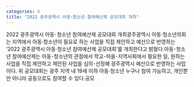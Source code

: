 ```yaml
---
categories: h
title: "2022 광주광역시 아동･청소년 참여예산제 공모대회 개최"
---
```

2022 광주광역시 아동･청소년 참여예산제 공모대회 개최광주광역시 아동·청소년의회는 지역에서 아동·청소년이 필요로 하는 사업을 직접 제안하고 예산으로 반영하는 ‘2022 광주광역시 아동·청소년 참여예산제 공모대회’를 개최한다고 밝혔다.아동･청소년 참여예산제는 아동･청소년의 관점에서 학교･마을･지역사회에서 필요한 일, 원하는 사업을 직접 제안하고 제안된 사업을 심의･선정해 광주광역시 예산으로 반영하는 사업이다. 위 공모대회는 광주 지역 내 19세 이하 아동·청소년 누구나 참여 가능하고, 개인뿐만 아니라 공동으로도 참여할 수 있다.공모